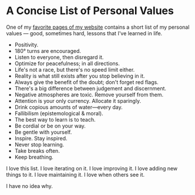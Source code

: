 # A Concise List of Personal Values

One of my [favorite pages of my website](https://www.kennethreitz.org/values/) contains a short list of my personal
values — good, sometimes hard, lessons that I've learned in life.

- Positivity.
- 180° turns are encouraged.
- Listen to everyone, then disregard it.
- Optimize for peacefulness; in all directions.
- Life's not a race, but there's no speed limit either.
- Reality is what still exists after you stop believing in it.
- Always give the benefit of the doubt; don't forget red flags.
- There's a big difference between judgement and discernment.
- Negative atmospheres are toxic. Remove yourself from them.
- Attention is your only currency. Allocate it sparingly.
- Drink copious amounts of water—every day.
- Fallibilism (epistemological & moral).
- The best way to learn is to teach.
- Be cordial or be on your way.
- Be gentle with yourself.
- Inspire. Stay inspired.
- Never stop learning.
- Take breaks often.
- Keep breathing.

I love this list. I love iterating on it. I love improving it. I love adding new
things to it. I love maintaining it. I love when others see it.

I have no idea why.